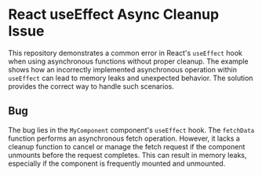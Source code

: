 # React useEffect Async Cleanup Issue
This repository demonstrates a common error in React's `useEffect` hook when using asynchronous functions without proper cleanup.  The example shows how an incorrectly implemented asynchronous operation within `useEffect` can lead to memory leaks and unexpected behavior.  The solution provides the correct way to handle such scenarios.

## Bug
The bug lies in the `MyComponent` component's `useEffect` hook. The `fetchData` function performs an asynchronous fetch operation. However, it lacks a cleanup function to cancel or manage the fetch request if the component unmounts before the request completes. This can result in memory leaks, especially if the component is frequently mounted and unmounted.